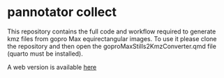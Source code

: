 # pannotator collect


This repository contains the full code and workflow required to generate
kmz files from gopro Max equirectangular images. To use it please clone
the repository and then open the goproMaxStills2KmzConverter.qmd file
(quarto must be installed).

A web version is available
[here](https://nunzioknerr.github.io/pannotator_collect/)
